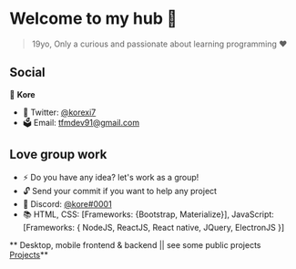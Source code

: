 <h1 align="left">Welcome to my hub 👋</h1>

> 19yo,
> Only a curious and passionate about learning programming ❤

## Social

👤 **Kore**

 
* 🚀 Twitter: [@korexi7](https://twitter.com/korexi7) 
* 🗳 Email: tfmdev91@gmail.com

## Love group work

* ⚡ Do you have any idea? let's work as a group!
* 🔓 Send your commit if you want to help any project
* 🌌 Discord: [@kore#0001](https://discord.gg/cBNcWvf)
* 📚 HTML, CSS: [Frameworks: {Bootstrap, Materialize}], JavaScript: [Frameworks: { NodeJS, ReactJS, React native, JQuery, ElectronJS }]

** Desktop, mobile frontend & backend || see some public projects [Projects](https://github.com/korex71?tab=repositories)**
